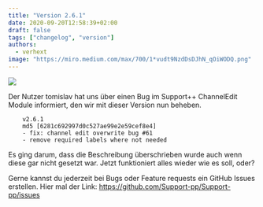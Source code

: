 ```yaml
---
title: "Version 2.6.1"
date: 2020-09-20T12:58:39+02:00
draft: false
tags: ["changelog", "version"]
authors:
  - verhext
image: "https://miro.medium.com/max/700/1*vudt9NzdDsDJhN_qOiWODQ.png"
---
```


![](https://miro.medium.com/max/700/1*vudt9NzdDsDJhN_qOiWODQ.png)

Der Nutzer tomislav hat uns über einen Bug im Support++ ChannelEdit Module informiert, den wir mit dieser Version nun beheben.

```shell
    v2.6.1
    md5 [6281c692997d0c527ae99e2e59cef8e4]
    - fix: channel edit overwrite bug #61
    - remove required labels where not needed
```

Es ging darum, dass die Beschreibung überschrieben wurde auch wenn diese gar nicht gesetzt war. Jetzt funktioniert alles wieder wie es soll, oder?

Gerne kannst du jederzeit bei Bugs oder Feature requests ein GitHub Issues erstellen. Hier mal der Link: https://github.com/Support-pp/Support-pp/issues
